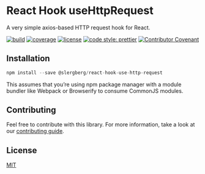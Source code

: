 # React Hook useHttpRequest

A very simple axios-based HTTP request hook for React.

[![build](https://github.com/slergberg/react-hook-use-http-request/workflows/build/badge.svg)](https://github.com/slergberg/react-hook-use-http-request/)
[![coverage](https://coveralls.io/repos/github/slergberg/react-hook-use-http-request/badge.svg?branch=master)](https://coveralls.io/github/slergberg/react-hook-use-http-request?branch=master)
[![license](https://img.shields.io/github/license/slergberg/react-hook-use-http-request)](https://github.com/slergberg/react-hook-use-http-request/blob/master/LICENSE.md)
[![code style: prettier](https://img.shields.io/badge/code_style-prettier-ff69b4.svg)](https://github.com/prettier/prettier)
[![Contributor Covenant](https://img.shields.io/badge/Contributor%20Covenant-v2.0%20adopted-ff69b4.svg)](code-of-conduct.md)

## Installation

```JavaScript
npm install --save @slergberg/react-hook-use-http-request
```

This assumes that you’re using npm package manager with a module bundler like
Webpack or Browserify to consume CommonJS modules.

## Contributing

Feel free to contribute with this library. For more information, take a look at
our
[contributing guide](https://github.com/slergberg/react-hook-use-http-request/blob/master/CONTRIBUTING.md).

## License

[MIT](https://github.com/slergberg/react-hook-use-http-request/blob/master/LICENSE.md)
